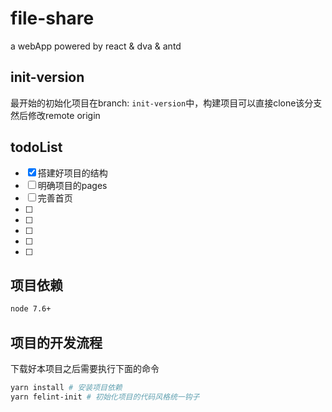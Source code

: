 # file-share
a webApp powered by react &amp; dva &amp; antd

## init-version
最开始的初始化项目在branch: `init-version`中，构建项目可以直接clone该分支然后修改remote origin

## todoList
- [x] 搭建好项目的结构
- [ ] 明确项目的pages
- [ ] 完善首页
- [ ] 
- [ ] 
- [ ] 
- [ ] 
- [ ] 

## 项目依赖
```bash
node 7.6+
```

## 项目的开发流程
下载好本项目之后需要执行下面的命令
```bash
yarn install # 安装项目依赖
yarn felint-init # 初始化项目的代码风格统一钩子
```
